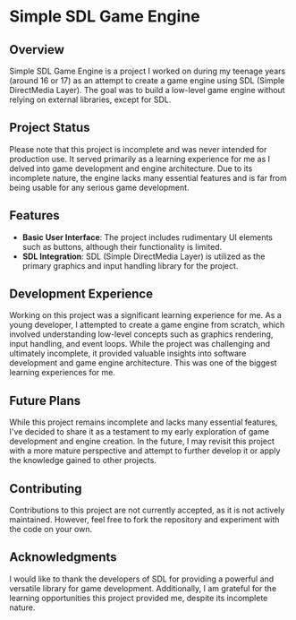 # Simple SDL Game Engine

## Overview

Simple SDL Game Engine is a project I worked on during my teenage years (around 16 or 17) as an attempt to create a game engine using SDL (Simple DirectMedia Layer). The goal was to build a low-level game engine without relying on external libraries, except for SDL.

## Project Status

Please note that this project is incomplete and was never intended for production use. It served primarily as a learning experience for me as I delved into game development and engine architecture. Due to its incomplete nature, the engine lacks many essential features and is far from being usable for any serious game development.

## Features

- **Basic User Interface**: The project includes rudimentary UI elements such as buttons, although their functionality is limited.
- **SDL Integration**: SDL (Simple DirectMedia Layer) is utilized as the primary graphics and input handling library for the project.

## Development Experience

Working on this project was a significant learning experience for me. As a young developer, I attempted to create a game engine from scratch, which involved understanding low-level concepts such as graphics rendering, input handling, and event loops. While the project was challenging and ultimately incomplete, it provided valuable insights into software development and game engine architecture. This was one of the biggest learning experiences for me.

## Future Plans

While this project remains incomplete and lacks many essential features, I've decided to share it as a testament to my early exploration of game development and engine creation. In the future, I may revisit this project with a more mature perspective and attempt to further develop it or apply the knowledge gained to other projects.

## Contributing

Contributions to this project are not currently accepted, as it is not actively maintained. However, feel free to fork the repository and experiment with the code on your own.

## Acknowledgments

I would like to thank the developers of SDL for providing a powerful and versatile library for game development. Additionally, I am grateful for the learning opportunities this project provided me, despite its incomplete nature.
